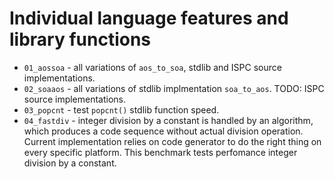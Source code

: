 # Individual language features and library functions

- ``01_aossoa`` - all variations of ``aos_to_soa``, stdlib and ISPC source implementations.
- ``02_soaaos`` - all variations of stdlib implmentation ``soa_to_aos``. TODO: ISPC source implementations.
- ``03_popcnt`` - test ``popcnt()`` stdlib function speed.
- ``04_fastdiv`` - integer division by a constant is handled by an algorithm, which produces a code sequence without actual division operation. Current implementation relies on code generator to do the right thing on every specific platform. This benchmark tests perfomance integer division by a constant.
